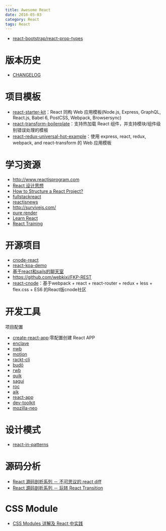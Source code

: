 ```yaml
---
title: Awesome React
date: 2016-05-03
category: React
tags: React
---
```


- [react-bootstrap/react-prop-types](https://github.com/react-bootstrap/react-prop-types)

# 版本历史
- [CHANGELOG](https://github.com/facebook/react/blob/master/CHANGELOG.md)

# 项目模板
- [react-starter-kit](https://github.com/kriasoft/react-starter-kit)：React 同构 Web 应用模板(Node.js, Express, GraphQL, React.js, Babel 6, PostCSS, Webpack, Browsersync)
- [react-transform-boilerplate](https://github.com/gaearon/react-transform-boilerplate)：支持热加载 React 组件，并支持模块/组件级别错误处理的模板
- [react-redux-universal-hot-example](https://github.com/erikras/react-redux-universal-hot-example)：使用 express, react, redux, webpack, and react-transform 的 Web 应用模板

# 学习资源
- http://www.reactjsprogram.com
- [React 设计思想](https://github.com/react-guide/react-basic)
- [How to Structure a React Project?](https://reactjsnews.com/structuring-react-projects)
- [fullstackreact](https://www.fullstackreact.com/)
- [reactjsnews](https://reactjsnews.com)
- http://survivejs.com/
- [pure render](https://zhuanlan.zhihu.com/purerender)
- [Learn React](https://zhuanlan.zhihu.com/leanreact)
- [React Training](https://reactjs-training.com/)

# 开源项目
- [cnode-react](https://github.com/stop2stare/cnode-react)
- [react-koa-demo](https://github.com/sxlfzhy/react-koa-demo)
- [基于react和sails的聊天室](http://react-china.org/t/react-sails/4762)
- https://github.com/webkixi/FKP-REST
- [react-cnode](https://github.com/1340641314/react-cnode)：基于webpack + react + react-router + redux + less + flex.css + ES6 的React版cnode社区

# 开发工具
项目配置

* [create-react-app](https://github.com/facebookincubator/create-react-app):零配置创建 React APP
* [enclave](https://github.com/eanplatter/enclave)
* [nwb](https://github.com/insin/nwb)
* [motion](https://github.com/motion/motion)
* [rackt-cli](https://github.com/mzabriskie/rackt-cli)
* [budō](https://github.com/mattdesl/budo)
* [rwb](https://github.com/petehunt/rwb)
* [quik](https://github.com/satya164/quik)
* [sagui](https://github.com/saguijs/sagui)
* [roc](https://github.com/rocjs/roc)
* [aik](https://github.com/d4rkr00t/aik)
* [react-app](https://github.com/kriasoft/react-app)
* [dev-toolkit](https://github.com/stoikerty/dev-toolkit)
* [mozilla-neo](https://github.com/mozilla/neo)

# 设计模式
- [react-in-patterns](https://github.com/krasimir/react-in-patterns)

# 源码分析
- [React 源码剖析系列 － 不可思议的 react diff](https://zhuanlan.zhihu.com/p/20346379?refer=purerender)
- [React 源码剖析系列 － 玩转 React Transition](https://zhuanlan.zhihu.com/p/20419592?refer=purerender)

# CSS Module
- [CSS Modules 详解及 React 中实践](https://zhuanlan.zhihu.com/p/20495964?refer=purerender)
